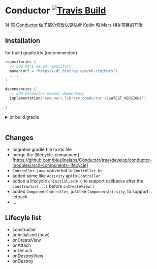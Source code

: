 # Conductor [![Travis Build](https://img.shields.io/bintray/v/oh-rin/Mars/conductor?color=f06292)](https://github.com/MarsPlanning/conductor)

对 [原 Conductor](https://github.com/bluelinelabs/Conductor) 做了部分修改以更贴合 Kotlin 和 Mars 相关项目的开发


## Installation

for build.gradle.kts (recommended)
```kotlin
repositories {
  // add Mars maven-repository
  maven(url = "https://dl.bintray.com/oh-rin/Mars")
  ....
}

dependencies {
  // add Conductor newest dependency
  implementation("com.mars.library:conductor:${LATEST_VERSION}")
  ....
}
```

<details><summary>or build.gradle</summary>

```groovy
repositories {
  // add Mars maven-repository
  maven {
    url 'https://dl.bintray.com/oh-rin/Mars'
  }
  ....
}

dependencies {
  // add Conductor newest dependency
  implementation "com.mars.library:conductor:${LATEST_VERSION}"
  ....
}
```
</details><br/>

## Changes
* migrated gradle file to kts file
* merge the (lifecycle-component)[https://github.com/bluelinelabs/Conductor/tree/develop/conductor-modules/arch-components-lifecycle]
* `Controller.java` converted to `Controller.kt`
* added some like `Activity` api to `Controller`
* added a lifecycle `onInitialized()`, to support callbacks after the `constructor(...)` before `onCreateView()`
* added `ComponentController`, just like `ComponentActivity`, to support jetpack
* ...

## Lifecyle list
- constructor
- onInitialized (new)
- onCreateView
- onAttach
- onDetach
- onDestroyView
- onDestroy